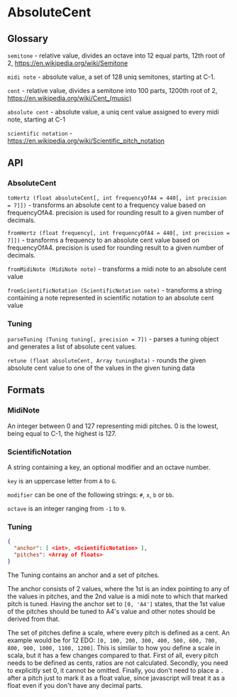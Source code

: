 # AbsoluteCent

## Glossary

`semitone` - relative value, divides an octave into 12 equal parts, 12th root of 2, https://en.wikipedia.org/wiki/Semitone

`midi note` - absolute value, a set of 128 uniq semitones, starting at C-1.

`cent` - relative value, divides a semitone into 100 parts, 1200th root of 2, https://en.wikipedia.org/wiki/Cent_(music)

`absolute cent` - absolute value, a uniq cent value assigned to every midi note, starting at C-1

`scientific notation` - https://en.wikipedia.org/wiki/Scientific_pitch_notation

## API

### AbsoluteCent

`toHertz (float absoluteCent[, int frequencyOfA4 = 440[, int precision = 7]])` - transforms an absolute cent to a
frequency value based on frequencyOfA4. precision is used for rounding result to a given number of decimals.

`fromHertz (float frequency[, int frequencyOfA4 = 440[, int precision = 7]])` - transforms a frequency to an absolute
cent value based on frequencyOfA4. precision is used for rounding result to a given number of decimals.

`fromMidiNote (MidiNote note)` - transforms a midi note to an absolute cent value

`fromScientificNotation (ScientificNotation note)` - transforms a string containing a note represented in scientific notation to
an absolute cent value

### Tuning

`parseTuning (Tuning tuning[, precision = 7])` - parses a tuning object and generates a list of absolute cent values.

`retune (float absoluteCent, Array tuningData)` - rounds the given absolute cent value to one of the values in the given tuning data

## Formats

### MidiNote

An integer between 0 and 127 representing midi pitches. 0 is the lowest, being equal to C-1, the highest is 127.

### ScientificNotation

A string containing a key, an optional modifier and an octave number.

`key` is an uppercase letter from `A` to `G`.

`modifier` can be one of the following strings: `#`, `x`, `b` or `bb`.

`octave` is an integer ranging from `-1` to `9`.

### Tuning

```json
{
  "anchor": [ <int>, <ScientificNotation> ],
  "pitches": <Array of floats>
}
```

The Tuning contains an anchor and a set of pitches.

The anchor consists of 2 values, where the 1st is an index pointing to any of the values in pitches, and the 2nd value
is a midi note to which that marked pitch is tuned. Having the anchor set to `[0, 'A4']` states, that the 1st value of
the pitches should be tuned to A4's value and other notes should be derived from that.

The set of pitches define a scale, where every pitch is defined as a cent. An example would be for 12 EDO:
`[0, 100, 200, 300, 400, 500, 600, 700, 800, 900, 1000, 1100, 1200]`. This is similar to how you define a scale in
scala, but it has a few changes compared to that. First of all, every pitch needs to be defined as cents, ratios are not
calculated. Secondly, you need to explicitly set 0, it cannot be omitted. Finally, you don't need to place a `.` after a
pitch just to mark it as a float value, since javascript will treat it as a float even if you don't have any decimal
parts.
